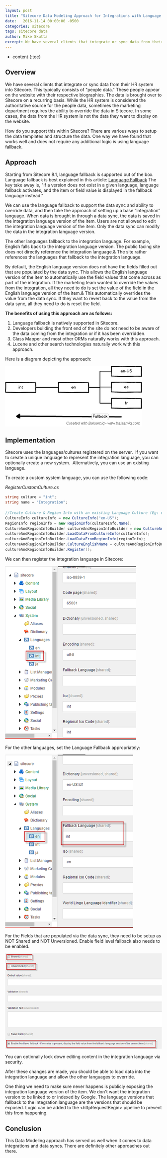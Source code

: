 ```yaml
---
layout: post
title: "Sitecore Data Modeling Approach for Integrations with Language Fallback"
date:   2016-11-14 00:00:00 -0500
categories: sitecore
tags: sitecore data
author: Mike Skutta
excerpt: We have several clients that integrate or sync data from their HR system into Sitecore.  This typically consists of “people data.”  These people appear on the website with their respective biographies. The data is brought over to Sitecore on a recurring basis.  While the HR system is considered the authoritative source for the people data, sometimes the marketing department requires the ability to override the data in Sitecore.  In some cases, the data from the HR system is not the data they want to display on the website. How do you support this within Sitecore?  There are various ways to setup the data templates and structure the data.  One way we have found that works well and does not require any additional logic is using language fallback. 
---
```


* content
{:toc}

## Overview

We have several clients that integrate or sync data from their HR system into Sitecore. This typically consists of "people data." These people appear on the website with their respective biographies. The data is brought over to Sitecore on a recurring basis. While the HR system is considered the authoritative source for the people data, sometimes the marketing department requires the ability to override the data in Sitecore. In some cases, the data from the HR system is not the data they want to display on the website.

How do you support this within Sitecore? There are various ways to setup the data templates and structure the data. One way we have found that works well and does not require any additional logic is using language fallback.

## Approach

Starting from Sitecore 8.1, language fallback is supported out of the box. Language fallback is best explained in this article: [Language Fallback](https://doc.sitecore.net/sitecore_experience_platform/setting_up__maintaining/language_fallback/language_fallback) The key take away is, "If a version does not exist in a given language, language fallback activates, and the item or field value is displayed in the fallback language instead."

We can use the language fallback to support the data sync and ability to override data, and then take the approach of setting up a base &ldquo;integration&rdquo; language. When data is brought in through a data sync, the data is saved in the integration language version of the item. Users are not allowed to edit the integration language version of the item. Only the data sync can modify the data in the integration language version.

The other languages fallback to the integration language. For example, English falls back to the integration language version. The public facing site does not directly reference the integration language.& The site rather references the languages that fallback to the integration language.

By default, the English language version does not have the fields filled out that are populated by the data sync. This allows the English language version of the item to automatically use the field values that come across as part of the integration. If the marketing team wanted to override the values from the integration, all they need to do is set the value of the field in the English language version of the item.& This automatically overrides the value from the data sync. If they want to revert back to the value from the data sync, all they need to do is reset the field.

**The benefits of using this approach are as follows:**

1. Language fallback is natively supported in Sitecore.
1. Developers building the front end of the site do not need to be aware of the data coming from the integration or if it has been overridden.
1. Glass Mapper and most other ORMs naturally works with this approach.
1. Lucene and other search technologies naturally work with this approach.

Here is a diagram depicting the approach:

![Data Modeling in Sitecore](/images/sitecore-data-modeling-approach-for-integrations-with-language-fallback/data-modeling_1.png)

## Implementation

Sitecore uses the languages/cultures registered on the server.&nbsp; If you want to create a unique language to represent the integration language, you can optionally create a new system.&nbsp; Alternatively, you can use an existing language.

To create a custom system language, you can use the following code:

*RegisterCustomCulture.cs*
``` csharp
string culture = "int";
string name = "Integration";
 
//Create Culture & Region Info with an existing Language Culture (Eg: en-GB)
CultureInfo cultureInfo = new CultureInfo("en-US");
RegionInfo regionInfo = new RegionInfo(cultureInfo.Name);
CultureAndRegionInfoBuilder cultureAndRegionInfoBuilder = new CultureAndRegionInfoBuilder(culture, CultureAndRegionModifiers.None);
cultureAndRegionInfoBuilder.LoadDataFromCultureInfo(cultureInfo);
cultureAndRegionInfoBuilder.LoadDataFromRegionInfo(regionInfo);
cultureAndRegionInfoBuilder.CultureEnglishName = cultureAndRegionInfoBuilder.CultureNativeName = name;
cultureAndRegionInfoBuilder.Register();
```

We can then register the integration language in Sitecore:

![Sitecore implementation](/images/sitecore-data-modeling-approach-for-integrations-with-language-fallback/data-modeling_2.png)

For the other languages, set the Language Fallback appropriately:

![Data modeling in sitecore](/images/sitecore-data-modeling-approach-for-integrations-with-language-fallback/data-modeling_3.png)

For the Fields that are populated via the data sync, they need to be setup as NOT Shared and NOT Unversioned. Enable field level fallback also needs to be enabled.

![Data modeling Approach for Integrations with Language Fallback](/images/sitecore-data-modeling-approach-for-integrations-with-language-fallback/data-modeling_4.png)

You can optionally lock down editing content in the integration language via security.

After these changes are made, you should be able to load data into the integration language and allow the other languages to override.

One thing we need to make sure never happens is publicly exposing the integration language version of the item. We don't want the integration version to be linked to or indexed by Google. The language versions that fallback to the integration language are the versions that should be exposed. Logic can be added to the &lt;httpRequestBegin&gt; pipeline to prevent this from happening.

## Conclusion

This Data Modeling approach has served us well when it comes to data integrations and data syncs. There are definitely other approaches out there.
